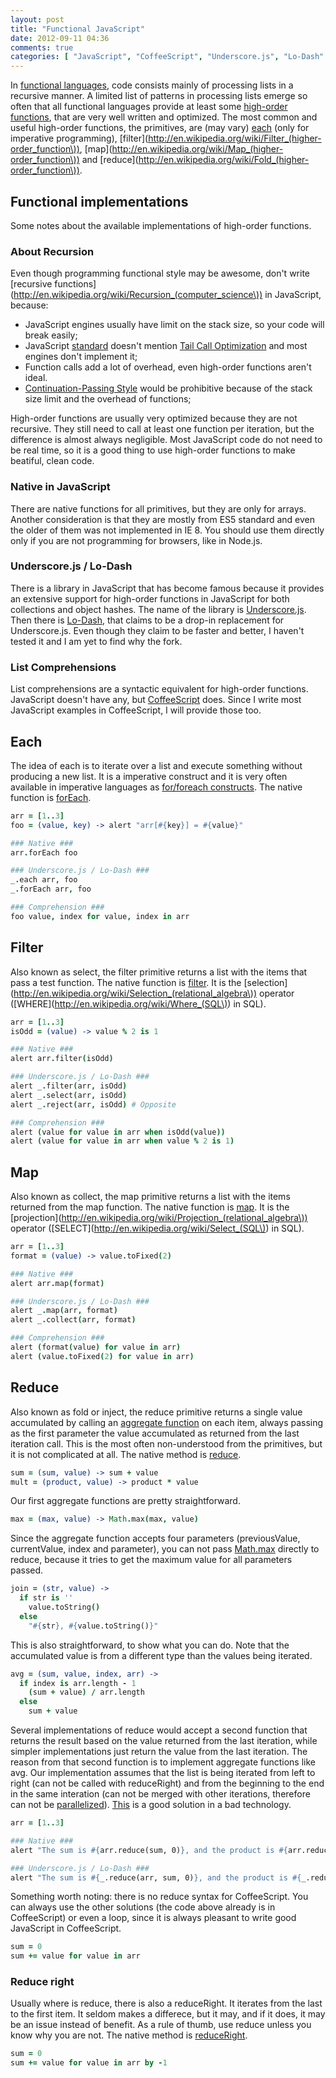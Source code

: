 ```yaml
---
layout: post
title: "Functional JavaScript"
date: 2012-09-11 04:36
comments: true
categories: [ "JavaScript", "CoffeeScript", "Underscore.js", "Lo-Dash" ]
---
```


In [functional languages](http://en.wikipedia.org/wiki/Functional_programming), code consists mainly of processing lists in a recursive manner. A limited list of patterns in processing lists emerge so often that all functional languages provide at least some [high-order functions](http://en.wikipedia.org/wiki/Higher-order_function), that are very well written and optimized. The most common and useful high-order functions, the primitives, are (may vary) [each](http://en.wikipedia.org/wiki/Foreach) (only for imperative programming), [filter](http://en.wikipedia.org/wiki/Filter_(higher-order_function\)), [map](http://en.wikipedia.org/wiki/Map_(higher-order_function\)) and [reduce](http://en.wikipedia.org/wiki/Fold_(higher-order_function\)).

<!--more-->

## Functional implementations

Some notes about the available implementations of high-order functions.

### About Recursion

Even though programming functional style may be awesome, don't write [recursive functions](http://en.wikipedia.org/wiki/Recursion_(computer_science\)) in JavaScript, because:

* JavaScript engines usually have limit on the stack size, so your code will break easily;
* JavaScript [standard](http://en.wikipedia.org/wiki/ECMAScript) doesn't mention [Tail Call Optimization](http://en.wikipedia.org/wiki/Tail_call) and most engines don't implement it;
* Function calls add a lot of overhead, even high-order functions aren't ideal.
* [Continuation-Passing Style](http://en.wikipedia.org/wiki/Continuation-passing_style) would be prohibitive because of the stack size limit and the overhead of functions;

High-order functions are usually very optimized because they are not recursive. They still need to call at least one function per iteration, but the difference is almost always negligible. Most JavaScript code do not need to be real time, so it is a good thing to use high-order functions to make beatiful, clean code.

### Native in JavaScript

There are native functions for all primitives, but they are only for arrays. Another consideration is that they are mostly from ES5 standard and even the older of them was not implemented in IE 8. You should use them directly only if you are not programming for browsers, like in Node.js.

### Underscore.js / Lo-Dash

There is a library in JavaScript that has become famous because it provides an extensive support for high-order functions in JavaScript for both collections and object hashes. The name of the library is [Underscore.js](http://underscorejs.org/). Then there is [Lo-Dash](http://lodash.com/), that claims to be a drop-in replacement for Underscore.js. Even though they claim to be faster and better, I haven't tested it and I am yet to find why the fork.

### List Comprehensions

List comprehensions are a syntactic equivalent for high-order functions. JavaScript doesn't have any, but [CoffeeScript](http://en.wikipedia.org/wiki/CoffeeScript) does. Since I write most JavaScript examples in CoffeeScript, I will provide those too.

## Each

The idea of each is to iterate over a list and execute something without producing a new list. It is a imperative construct and it is very often available in imperative languages as [for/foreach constructs](http://michelpm.com/blog/2012/09/10/iterating-collections-in-javascript/). The native function is [forEach](https://developer.mozilla.org/en-US/docs/JavaScript/Reference/Global_Objects/Array/forEach).

``` coffeescript each
arr = [1..3]
foo = (value, key) -> alert "arr[#{key}] = #{value}"

### Native ###
arr.forEach foo

### Underscore.js / Lo-Dash ###
_.each arr, foo
_.forEach arr, foo

### Comprehension ###
foo value, index for value, index in arr
```

## Filter

Also known as select, the filter primitive returns a list with the items that pass a test function. The native function is [filter](https://developer.mozilla.org/en-US/docs/JavaScript/Reference/Global_Objects/Array/filter). It is the [selection](http://en.wikipedia.org/wiki/Selection_(relational_algebra\)) operator ([WHERE](http://en.wikipedia.org/wiki/Where_(SQL\)) in SQL).

``` coffeescript filter
arr = [1..3]
isOdd = (value) -> value % 2 is 1

### Native ###
alert arr.filter(isOdd)

### Underscore.js / Lo-Dash ###
alert _.filter(arr, isOdd)
alert _.select(arr, isOdd)
alert _.reject(arr, isOdd) # Opposite

### Comprehension ###
alert (value for value in arr when isOdd(value))
alert (value for value in arr when value % 2 is 1)
```

## Map

Also known as collect, the map primitive returns a list with the items returned from the map function. The native function is [map](https://developer.mozilla.org/en-US/docs/JavaScript/Reference/Global_Objects/Array/map). It is the [projection](http://en.wikipedia.org/wiki/Projection_(relational_algebra\)) operator ([SELECT](http://en.wikipedia.org/wiki/Select_(SQL\)) in SQL).

``` coffeescript map
arr = [1..3]
format = (value) -> value.toFixed(2)

### Native ###
alert arr.map(format)

### Underscore.js / Lo-Dash ###
alert _.map(arr, format)
alert _.collect(arr, format)

### Comprehension ###
alert (format(value) for value in arr)
alert (value.toFixed(2) for value in arr)
```

## Reduce

Also known as fold or inject, the reduce primitive returns a single value accumulated by calling an [aggregate function](http://en.wikipedia.org/wiki/Aggregate_function) on each item, always passing as the first parameter the value accumulated as returned from the last iteration call. This is the most often non-understood from the primitives, but it is not complicated at all. The native method is [reduce](https://developer.mozilla.org/en-US/docs/JavaScript/Reference/Global_Objects/Array/reduce).

``` coffeescript Aggregate functions: sum, mult
sum = (sum, value) -> sum + value
mult = (product, value) -> product * value
```

Our first aggregate functions are pretty straightforward.

``` coffeescript Aggregate function: max
max = (max, value) -> Math.max(max, value)
```

Since the aggregate function accepts four parameters (previousValue, currentValue, index and parameter), you can not pass [Math.max](https://developer.mozilla.org/en-US/docs/JavaScript/Reference/Global_Objects/Math/max) directly to reduce, because it tries to get the maximum value for all parameters passed.

``` coffeescript Aggregate function: join
join = (str, value) ->
  if str is ''
    value.toString()
  else
    "#{str}, #{value.toString()}"
```

This is also straightforward, to show what you can do. Note that the accumulated value is from a different type than the values being iterated.

``` coffeescript Aggregate function: avg
avg = (sum, value, index, arr) ->
  if index is arr.length - 1
    (sum + value) / arr.length
  else
    sum + value
```

Several implementations of reduce would accept a second function that returns the result based on the value returned from the last iteration, while simpler implementations just return the value from the last iteration. The reason from that second function is to implement aggregate functions like avg. Our implementation assumes that the list is being iterated from left to right (can not be called with reduceRight) and from the beginning to the end in the same interation (can not be merged with other iterations, therefore can not be [parallelized](http://en.wikipedia.org/wiki/Automatic_parallelization)). [This](https://gist.github.com/3696508) is a good solution in a bad technology.

``` coffeescript reduce
arr = [1..3]

### Native ###
alert "The sum is #{arr.reduce(sum, 0)}, and the product is #{arr.reduce(mult, 1)}."

### Underscore.js / Lo-Dash ###
alert "The sum is #{_.reduce(arr, sum, 0)}, and the product is #{_.reduce(arr, mult, 1)}."
```

Something worth noting: there is no reduce syntax for CoffeeScript. You can always use the other solutions (the code above already is in CoffeeScript) or even a loop, since it is always pleasant to write good JavaScript in CoffeeScript.

``` coffeescript reduce by hand
sum = 0
sum += value for value in arr
```

### Reduce right

Usually where is reduce, there is also a reduceRight. It iterates from the last to the first item. It seldom makes a differece, but it may, and if it does, it may be an issue instead of benefit. As a rule of thumb, use reduce unless you know why you are not. The native method is [reduceRight](https://developer.mozilla.org/en-US/docs/JavaScript/Reference/Global_Objects/Array/ReduceRight).

``` coffeescript reduceRight by hand
sum = 0
sum += value for value in arr by -1
```
